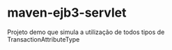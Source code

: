 # maven-ejb3-servlet
Projeto demo que simula a utilização de todos tipos de TransactionAttributeType
